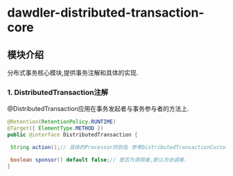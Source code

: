 # dawdler-distributed-transaction-core

## 模块介绍

分布式事务核心模块,提供事务注解和具体的实现.

### 1. DistributedTransaction注解

@DistributedTransaction应用在事务发起者与事务参与者的方法上.

```java
@Retention(RetentionPolicy.RUNTIME)
@Target({ ElementType.METHOD })
public @interface DistributedTransaction {

 String action();// 具体的Processor的别名 参考DistributedTransactionCustomProcessor构造函数传入的参数即可,用于对应事务处理器.

 boolean sponsor() default false;// 是否为调用者,默认为协调者.
}
```
